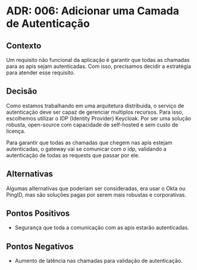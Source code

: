# ADR: 006: Adicionar uma Camada de Autenticação

## Contexto

Um requisito não funcional da aplicação é garantir que todas as chamadas para as apis sejam autenticadas. Com isso, precisamos decidir a estratégia para atender esse requisito.

## Decisão

Como estamos trabalhando em uma arquitetura distribuida, o serviço de autenticação deve ser capaz de gerenciar multiplos recursos. Para isso, escolhemos utilizar o IDP (Identity Provider) Keycloak. Por ser uma solução robusta, open-source com capacidade de self-hosted e sem custo de licença.

Para garantir que todas as chamadas que chegem nas apis estejam autenticadas, o gateway vai se comunicar com o idp, validando a autenticação de todas as requests que passar por ele.

## Alternativas

Algumas alternativas que poderiam ser consideradas, era usar o Okta ou PingID, mas são soluções pagas por serem mais robustas e corporativas.

## Pontos Positivos

- Segurança que toda a comunicação com as apis estarão autenticadas.

## Pontos Negativos

- Aumento de latência nas chamadas para validação de autenticação.